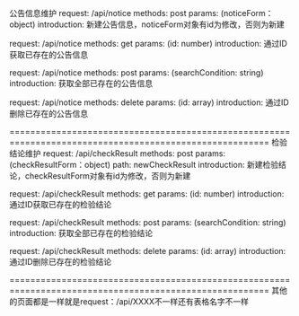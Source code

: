 公告信息维护
request: /api/notice
methods: post
params: (noticeForm：object)
introduction: 新建公告信息，noticeForm对象有id为修改，否则为新建

request: /api/notice
methods: get
params: (id: number)
introduction: 通过ID获取已存在的公告信息

request: /api/notice
methods: post
params: (searchCondition: string)
introduction: 获取全部已存在的公告信息

request: /api/notice
methods: delete
params: (id: array)
introduction: 通过ID删除已存在的公告信息

========================================================================================================
检验结论维护
request: /api/checkResult
methods: post
params: (checkResultForm：object)
path: newCheckResult
introduction: 新建检验结论，checkResultForm对象有id为修改，否则为新建

request: /api/checkResult
methods: get
params: (id: number)
introduction: 通过ID获取已存在的检验结论

request: /api/checkResult
methods: post
params: (searchCondition: string)
introduction: 获取全部已存在的检验结论

request: /api/checkResult
methods: delete
params: (id: array)
introduction: 通过ID删除已存在的检验结论

========================================================================================================
其他的页面都是一样就是request：/api/XXXX不一样还有表格名字不一样
